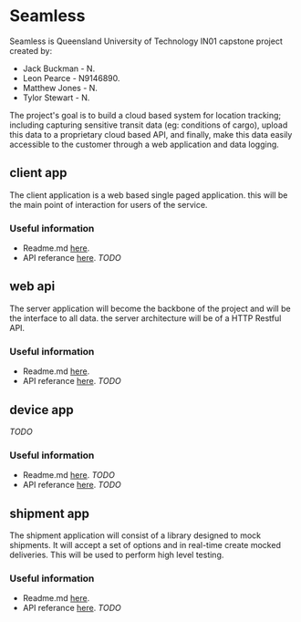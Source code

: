 # Seamless
Seamless is Queensland University of Technology IN01 capstone project created
by:

  - Jack Buckman - N.
  - Leon Pearce - N9146890.
  - Matthew Jones - N.
  - Tylor Stewart - N.

The project's goal is to build a cloud based system for location tracking;
including capturing sensitive transit data (eg: conditions of cargo), upload
this data to a proprietary cloud based API, and finally, make this data
easily accessible to the customer through a web application and data logging.

## client app
The client application is a web based single paged application. this will be the
main point of interaction for users of the service.

### Useful information
  - Readme.md [here](https://github.com/qutseamless/client).
  - API referance [here](). *TODO*

## web api
The server application will become the backbone of the project and will be the
interface to all data. the server architecture will be of a HTTP Restful API.

### Useful information
  - Readme.md [here](https://github.com/qutseamless/api).
  - API referance [here](). *TODO*

## device app
*TODO*

### Useful information
  - Readme.md [here](https://github.com/qutseamless/device). *TODO*
  - API referance [here](). *TODO*

## shipment app
The shipment application will consist of a library designed to mock shipments.
It will accept a set of options and in real-time create mocked deliveries.
This will be used to perform high level testing.

### Useful information
  - Readme.md [here](https://github.com/qutseamless/shipment).
  - API referance [here](). *TODO*
